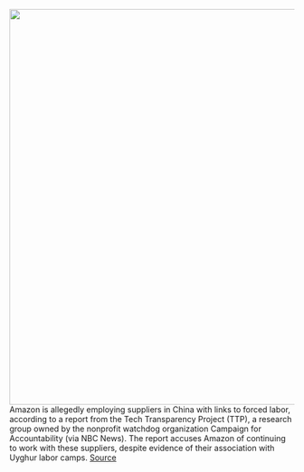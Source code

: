<img src='https://cdn.vox-cdn.com/thumbor/KlP9e45bR6Ggxt3Xw35puxy5R0I=/0x0:2040x1360/1200x800/filters:focal(857x517:1183x843)/cdn.vox-cdn.com/uploads/chorus_image/image/70591005/acastro_181114_1777_amazon_hq2_0005.0.jpg' width='700px' /><br/>
Amazon is allegedly employing suppliers in China with links to forced labor, according to a report from the Tech Transparency Project (TTP), a research group owned by the nonprofit watchdog organization Campaign for Accountability (via NBC News). The report accuses Amazon of continuing to work with these suppliers, despite evidence of their association with Uyghur labor camps.
<a href='https://www.theverge.com/2022/3/7/22965654/amazon-suppliers-forced-labor-china-uyghurs'> Source <a/>